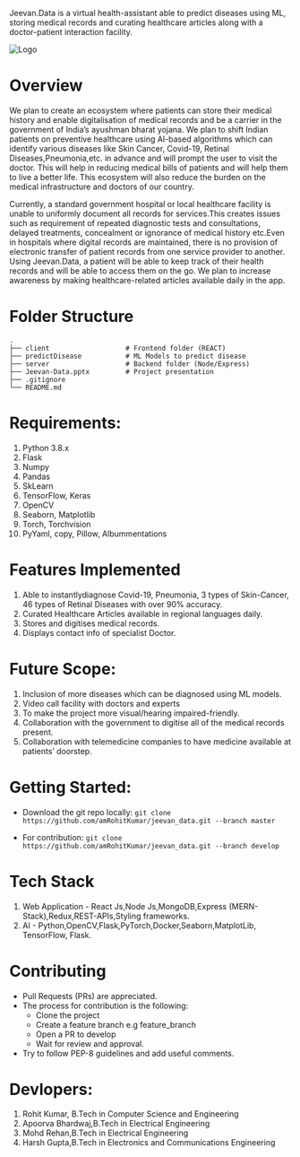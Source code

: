 Jeevan.Data is a virtual health-assistant able to predict diseases using ML, storing medical records and curating 
healthcare articles along with a doctor-patient interaction facility.

![Logo](https://github.com/shutupRohit/jeevan_data/blob/main/client/public/jeevan-data-logo.png)


# Overview

We plan to create an ecosystem where patients can store their medical history and
enable digitalisation of medical records and be a carrier in the government of
India’s ayushman bharat yojana. We plan to shift Indian patients on preventive
healthcare using AI-based algorithms which can identify various diseases like Skin
Cancer, Covid-19, Retinal Diseases,Pneumonia,etc. in advance and will prompt the user to visit the doctor.
This will help in reducing medical bills of patients and will help them to live a better
life. This ecosystem will also reduce the burden on the medical infrastructure and
doctors of our country.

Currently, a standard government hospital or local healthcare facility is unable to uniformly document all
records for services.This creates issues such as requirement of repeated diagnostic tests and consultations,
delayed treatments, concealment or ignorance of medical history etc.Even in hospitals where digital records
are maintained, there is no provision of electronic transfer of patient records from one service provider to
another. Using Jeevan.Data, a patient will be able to keep track of their health records and will be able to
access them on the go. We plan to increase awareness by making healthcare-related articles available daily in 
the app.

# Folder Structure

    .
    ├── client                   # Frontend folder (REACT)
    ├── predictDisease           # ML Models to predict disease
    ├── server                   # Backend folder (Node/Express)
    ├── Jeevan-Data.pptx         # Project presentation
    ├── .gitignore               
    └── README.md

# Requirements:
1. Python 3.8.x
2. Flask
3. Numpy
4. Pandas
5. SkLearn
6. TensorFlow, Keras
7. OpenCV
8. Seaborn, Matplotlib
9. Torch, Torchvision
10. PyYaml, copy, Pillow, Albummentations


# Features Implemented

1. Able to instantlydiagnose Covid-19,  Pneumonia, 3 types of Skin-Cancer, 46 types of Retinal Diseases with over 90% accuracy.
2. Curated Healthcare Articles available in regional languages daily.
3. Stores and digitises medical records.
4. Displays contact info of specialist Doctor.


# Future Scope:
1. Inclusion of more diseases which can be diagnosed using ML models.  
2. Video call facility with doctors and experts
3. To make the project more visual/hearing impaired-friendly.  
4. Collaboration with the government to digitise all of the medical records  present.
5. Collaboration with telemedicine companies to have medicine available at patients’ doorstep.

# Getting Started:
* Download the git repo locally:
 `git clone https://github.com/amRohitKumar/jeevan_data.git --branch master`

* For contribution:
`git clone https://github.com/amRohitKumar/jeevan_data.git --branch develop`



# Tech Stack

1. Web Application - React Js,Node Js,MongoDB,Express (MERN-Stack),Redux,REST-APIs,Styling frameworks.
2. AI -  Python,OpenCV,Flask,PyTorch,Docker,Seaborn,MatplotLib, TensorFlow, Flask.

# Contributing
* Pull Requests (PRs) are appreciated.
* The process for contribution is the following:
  *  Clone the project
  *  Create a feature branch e.g feature_branch
  *  Open a PR to develop
  *  Wait for review and approval.
 * Try to follow PEP-8 guidelines and add useful comments.


# Devlopers:

1. Rohit Kumar, B.Tech in Computer Science and Engineering
2. Apoorva Bhardwaj,B.Tech in Electrical Engineering
3. Mohd Rehan,B.Tech in Electrical Engineering
4. Harsh Gupta,B.Tech in Electronics and Communications Engineering
